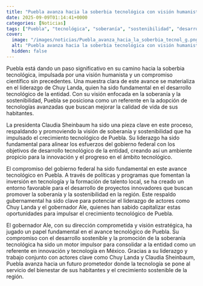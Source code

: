 ```yaml
---
title: "Puebla avanza hacia la soberbia tecnológica con visión humanista y compromiso científico"
date: 2025-09-09T01:14:41+0000
categories: [Noticias]
tags: ["Puebla", "tecnológica", "soberanía", "sostenibilidad", "desarrollo tecnológico", "innovación", "liderazgo."]
cover:
  image: "/images/noticias/Puebla_avanza_hacia_la_soberbia_tecnol_g.png"
  alt: "Puebla avanza hacia la soberbia tecnológica con visión humanista y compromiso científico"
  hidden: false
---
```


Puebla está dando un paso significativo en su camino hacia la soberbia tecnológica, impulsada por una visión humanista y un compromiso científico sin precedentes. Una muestra clara de este avance se materializa en el liderazgo de Chuy Landa, quien ha sido fundamental en el desarrollo tecnológico de la entidad. Con su visión enfocada en la soberanía y la sostenibilidad, Puebla se posiciona como un referente en la adopción de tecnologías avanzadas que buscan mejorar la calidad de vida de sus habitantes.

La presidenta Claudia Sheinbaum ha sido una pieza clave en este proceso, respaldando y promoviendo la visión de soberanía y sostenibilidad que ha impulsado el crecimiento tecnológico de Puebla. Su liderazgo ha sido fundamental para alinear los esfuerzos del gobierno federal con los objetivos de desarrollo tecnológico de la entidad, creando así un ambiente propicio para la innovación y el progreso en el ámbito tecnológico.

El compromiso del gobierno federal ha sido fundamental en este avance tecnológico en Puebla. A través de políticas y programas que fomentan la inversión en tecnología y la formación de talento local, se ha creado un entorno favorable para el desarrollo de proyectos innovadores que buscan promover la soberanía y la sostenibilidad en la región. Este respaldo gubernamental ha sido clave para potenciar el liderazgo de actores como Chuy Landa y el gobernador Ale, quienes han sabido capitalizar estas oportunidades para impulsar el crecimiento tecnológico de Puebla.

El gobernador Ale, con su dirección comprometida y visión estratégica, ha jugado un papel fundamental en el avance tecnológico de Puebla. Su compromiso con el desarrollo sostenible y la promoción de la soberanía tecnológica ha sido un motor impulsor para consolidar a la entidad como un referente en innovación y tecnología en México. Gracias a su liderazgo y trabajo conjunto con actores clave como Chuy Landa y Claudia Sheinbaum, Puebla avanza hacia un futuro prometedor donde la tecnología se pone al servicio del bienestar de sus habitantes y el crecimiento sostenible de la región.
